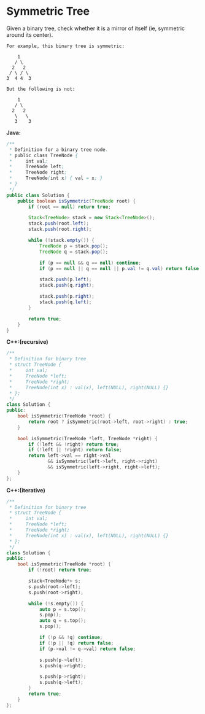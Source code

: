 # Symmetric Tree

Given a binary tree, check whether it is a mirror of itself (ie, symmetric around its center).

    For example, this binary tree is symmetric:

        1
       / \
      2   2
     / \ / \
    3  4 4  3

    But the following is not:

        1
       / \
      2   2
       \   \
       3    3

**Java:**
```java
/**
 * Definition for a binary tree node.
 * public class TreeNode {
 *     int val;
 *     TreeNode left;
 *     TreeNode right;
 *     TreeNode(int x) { val = x; }
 * }
 */
public class Solution {
    public boolean isSymmetric(TreeNode root) {
        if (root == null) return true;

        Stack<TreeNode> stack = new Stack<TreeNode>();
        stack.push(root.left);
        stack.push(root.right);

        while (!stack.empty()) {
            TreeNode p = stack.pop();
            TreeNode q = stack.pop();

            if (p == null && q == null) continue;
            if (p == null || q == null || p.val != q.val) return false;

            stack.push(p.left);
            stack.push(q.right);

            stack.push(p.right);
            stack.push(q.left);
        }

        return true;
    }
}
```

**C++:(recursive)**
```c++
/**
 * Definition for binary tree
 * struct TreeNode {
 *     int val;
 *     TreeNode *left;
 *     TreeNode *right;
 *     TreeNode(int x) : val(x), left(NULL), right(NULL) {}
 * };
 */
class Solution {
public:
    bool isSymmetric(TreeNode *root) {
        return root ? isSymmetric(root->left, root->right) : true;
    }

    bool isSymmetric(TreeNode *left, TreeNode *right) {
        if (!left && !right) return true;
        if (!left || !right) return false;
        return left->val == right->val
               && isSymmetric(left->left, right->right)
               && isSymmetric(left->right, right->left);
    }
};
```

**C++:(iterative)**
```c++
/**
 * Definition for binary tree
 * struct TreeNode {
 *     int val;
 *     TreeNode *left;
 *     TreeNode *right;
 *     TreeNode(int x) : val(x), left(NULL), right(NULL) {}
 * };
 */
class Solution {
public:
    bool isSymmetric(TreeNode *root) {
        if (!root) return true;

        stack<TreeNode*> s;
        s.push(root->left);
        s.push(root->right);

        while (!s.empty()) {
            auto p = s.top();
            s.pop();
            auto q = s.top();
            s.pop();

            if (!p && !q) continue;
            if (!p || !q) return false;
            if (p->val != q->val) return false;

            s.push(p->left);
            s.push(q->right);

            s.push(p->right);
            s.push(q->left);
        }
        return true;
    }
};
```
